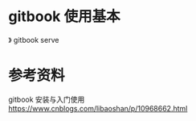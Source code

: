 # gitbook 使用基本  
》 gitbook serve

# 参考资料
gitbook 安装与入门使用
https://www.cnblogs.com/libaoshan/p/10968662.html